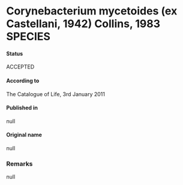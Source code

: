 # Corynebacterium mycetoides (ex Castellani, 1942) Collins, 1983 SPECIES

#### Status
ACCEPTED

#### According to
The Catalogue of Life, 3rd January 2011

#### Published in
null

#### Original name
null

### Remarks
null